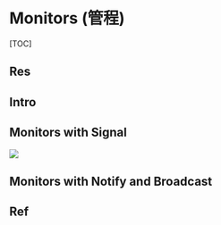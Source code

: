 # Monitors (管程)

[TOC]



## Res


## Intro


## Monitors with Signal
![](../../../../../../../../../Assets/Pics/Screenshot%202023-04-06%20at%202.02.38%20PM.png)


## Monitors with Notify and Broadcast


## Ref

